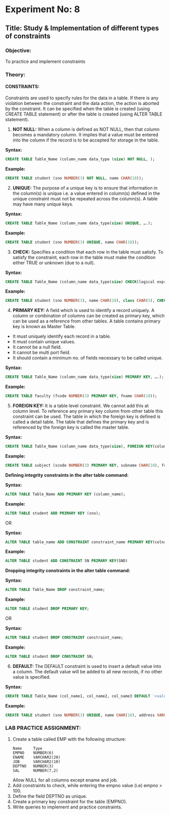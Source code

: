 # Experiment No: 8
## Title: Study & Implementation of different types of constraints

### Objective:
To practice and implement constraints

### Theory:

#### CONSTRAINTS:
Constraints are used to specify rules for the data in a table. If there is any violation between the constraint and the data action, the action is aborted by the constraint. It can be specified when the table is created (using CREATE TABLE statement) or after the table is created (using ALTER TABLE statement).

1. **NOT NULL:**
When a column is defined as NOT NULL, then that column becomes a mandatory column. It implies that a value must be entered into the column if the record is to be accepted for storage in the table.

**Syntax:**
```sql
CREATE TABLE Table_Name (column_name data_type (size) NOT NULL, );
```

**Example:**
```sql
CREATE TABLE student (sno NUMBER(3) NOT NULL, name CHAR(10));
```

2. **UNIQUE:**
The purpose of a unique key is to ensure that information in the column(s) is unique i.e. a value entered in column(s) defined in the unique constraint must not be repeated across the column(s). A table may have many unique keys.

**Syntax:**
```sql
CREATE TABLE Table_Name (column_name data_type(size) UNIQUE, ….);
```

**Example:**
```sql
CREATE TABLE student (sno NUMBER(3) UNIQUE, name CHAR(10));
```

3. **CHECK:**
Specifies a condition that each row in the table must satisfy. To satisfy the constraint, each row in the table must make the condition either TRUE or unknown (due to a null).

**Syntax:**
```sql
CREATE TABLE Table_Name (column_name data_type(size) CHECK(logical expression), ….);
```

**Example:**
```sql
CREATE TABLE student (sno NUMBER(3), name CHAR(10), class CHAR(5), CHECK(class IN('CSE','CAD','VLSI')));
```

4. **PRIMARY KEY:**
A field which is used to identify a record uniquely. A column or combination of columns can be created as primary key, which can be used as a reference from other tables. A table contains primary key is known as Master Table.
- It must uniquely identify each record in a table.
- It must contain unique values.
- It cannot be a null field.
- It cannot be multi port field.
- It should contain a minimum no. of fields necessary to be called unique.

**Syntax:**
```sql
CREATE TABLE Table_Name (column_name data_type(size) PRIMARY KEY, ….);
```

**Example:**
```sql
CREATE TABLE faculty (fcode NUMBER(3) PRIMARY KEY, fname CHAR(10));
```

5. **FOREIGN KEY:**
It is a table level constraint. We cannot add this at column level. To reference any primary key column from other table this constraint can be used. The table in which the foreign key is defined is called a detail table. The table that defines the primary key and is referenced by the foreign key is called the master table.

**Syntax:**
```sql
CREATE TABLE Table_Name (column_name data_type(size), FOREIGN KEY(column_name) REFERENCES table_name);
```

**Example:**
```sql
CREATE TABLE subject (scode NUMBER(3) PRIMARY KEY, subname CHAR(10), fcode NUMBER(3), FOREIGN KEY(fcode) REFERENCES faculty);
```

**Defining integrity constraints in the alter table command:**

**Syntax:**
```sql
ALTER TABLE Table_Name ADD PRIMARY KEY (column_name);
```

**Example:**
```sql
ALTER TABLE student ADD PRIMARY KEY (sno);
```

OR

**Syntax:**
```sql
ALTER TABLE table_name ADD CONSTRAINT constraint_name PRIMARY KEY(colname)
```

**Example:**
```sql
ALTER TABLE student ADD CONSTRAINT SN PRIMARY KEY(SNO)
```

**Dropping integrity constraints in the alter table command:**

**Syntax:**
```sql
ALTER TABLE Table_Name DROP constraint_name;
```

**Example:**
```sql
ALTER TABLE student DROP PRIMARY KEY;
```

OR

**Syntax:**
```sql
ALTER TABLE student DROP CONSTRAINT constraint_name;
```

**Example:**
```sql
ALTER TABLE student DROP CONSTRAINT SN;
```

6. **DEFAULT:**
The DEFAULT constraint is used to insert a default value into a column. The default value will be added to all new records, if no other value is specified.

**Syntax:**
```sql
CREATE TABLE Table_Name (col_name1, col_name2, col_name3 DEFAULT '<value>');
```

**Example:**
```sql
CREATE TABLE student (sno NUMBER(3) UNIQUE, name CHAR(10), address VARCHAR(20) DEFAULT 'Aurangabad');
```

### LAB PRACTICE ASSIGNMENT:
1. Create a table called EMP with the following structure:
   ```
   Name     Type
   EMPNO    NUMBER(6)
   ENAME    VARCHAR2(20)
   JOB      VARCHAR2(10)
   DEPTNO   NUMBER(3)
   SAL      NUMBER(7,2)
   ```
   Allow NULL for all columns except ename and job.
2. Add constraints to check, while entering the empno value (i.e) empno > 100.
3. Define the field DEPTNO as unique.
4. Create a primary key constraint for the table (EMPNO).
5. Write queries to implement and practice constraints.
